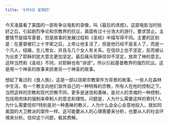 ```yaml
---
title: '6月9日 星期四'
---
```


今天凌晨看了美国的一部有争议电影的录像，叫《最后的诱惑》。这部电影当时拍好之后，引起剧烈争论和宗教界的抗议，美国有过十分浩大的游行，要求禁止。主要情节是描写基督，但是故事的发展过程和《圣经》中描写得不同。主要的区别是：在基督被钉上十字架之后，上帝让他复活了，但是他已经不是圣人了，而是一个凡人，结婚，生儿育女，并且与几个女人有关系。在信仰上也不坚定，反而被认为出卖了耶稣的犹大意志更加坚定。最后痛斥耶稣信仰不坚定，放弃了神的意志。这样当然和《圣经》不同，对耶稣也有"诽谤"。所以引起基督教界的强烈抗议。这是用一个神圣的故事来损害另一个神圣的故事。

想起了看过的《食人族》，这是一部以琼斯宗教案件为背景的故事。一些人在森林中生活，有一个教主向他们宣传自己的一种特殊的宗教，所有人在他的控制之下。当然这样的宗教和现代宗教不同，更多是迷信和愚昧，是对人的灵魂的一种控制，包括用肉体的强制来牵制人的意志和理性。问题是，人为什么需要这样的寄托?人为什么需要信仰?特别是对一种愚昧的教义，人为什么会全心全意地投入，就如同美国的大卫教派的案件一样。这可能要从人的心理需要来分析，也要从人的社会环境来分析。信仰这个问题，极其费解。


